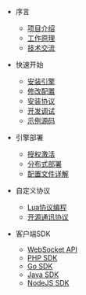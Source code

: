 * 序言
  
  * [项目介绍](zh-cn/README.md)
  * [工作原理](zh-cn/working-principle.md)
  * [技术交流](zh-cn/technical-communication.md)

* 快速开始

  * [安装引擎](zh-cn/install-engine.md)
  * [修改配置](zh-cn/modify-configuration.md)
  * [安装协议](zh-cn/install-protocols.md)
  * [开发调试](zh-cn/start-debug.md)
  * [示例源码](zh-cn/examples.md)

* 引擎部署

  * [授权激活](zh-cn/license-activation.md)
  * [分布式部署](zh-cn/distributed-deployment.md)
  * [配置文件详解](zh-cn/configuration-file-details.md)

* 自定义协议

  * [Lua协议编程](zh-cn/custom-protocols.md)
  * [开源通讯协议](zh-cn/opensource-protocols.md)

* 客户端SDK

  * [WebSocket API](zh-cn/websocket-api.md)
  * [PHP SDK](zh-cn/sdk-php.md)
  * [Go SDK](zh-cn/sdk-go.md)
  * [Java SDK](zh-cn/sdk-java.md)
  * [NodeJS SDK](zh-cn/sdk-nodejs.md)

